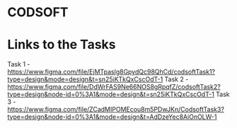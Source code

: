# CODSOFT

# Links to the Tasks
Task 1 - https://www.figma.com/file/EjMTpaslg8GpydQc98QhCd/codsoftTask1?type=design&mode=design&t=sn25iKTkQxCscOdT-1
Task 2 - https://www.figma.com/file/DdWrFAS9Ne66NOS8gRpqfZ/codsoftTask2?type=design&node-id=0%3A1&mode=design&t=sn25iKTkQxCscOdT-1
Task 3 - https://www.figma.com/file/ZCadMIPOMEcou8m5PDwJKn/CodsoftTask3?type=design&node-id=0%3A1&mode=design&t=AdDzeYec8AiOnOLW-1
